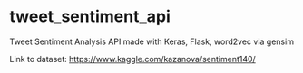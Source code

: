 # tweet_sentiment_api
Tweet Sentiment Analysis API made with Keras, Flask, word2vec via gensim

Link to dataset:
https://www.kaggle.com/kazanova/sentiment140/
